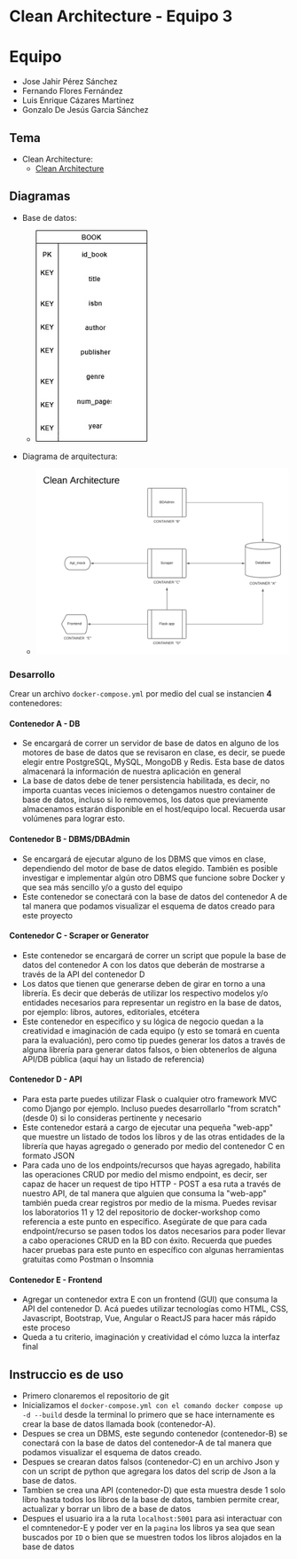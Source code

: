 #  Clean Architecture   - Equipo 3

# Equipo

* Jose Jahir Pérez Sánchez
* Fernando Flores Fernández
* Luis Enrique Cázares Martínez
* Gonzalo De Jesús Garcia Sánchez

## Tema

* Clean Architecture: 
    - [Clean Architecture](Clean_architecture.md)

## Diagramas
- Base de datos:
    - ![DB](BD.jpg)

- Diagrama de arquitectura:
    - ![DA](Arquitectura.png)

### Desarrollo

Crear un archivo `docker-compose.yml` por medio del cual se instancien **4** contenedores:

#### Contenedor A - DB
* Se encargará de correr un servidor de base de datos en alguno de los motores de base de datos que se revisaron en clase, es decir, se puede elegir entre PostgreSQL, MySQL, MongoDB y Redis. Esta base de datos almacenará la información de nuestra aplicación en general
* La base de datos debe de tener persistencia habilitada, es decir, no importa cuantas veces iniciemos o detengamos nuestro container de base de datos, incluso si lo removemos, los datos que previamente almacenamos estarán disponible en el host/equipo local. Recuerda usar volúmenes para lograr esto.

#### Contenedor B - DBMS/DBAdmin
* Se encargará de ejecutar alguno de los DBMS que vimos en clase, dependiendo del motor de base de datos elegido. También es posible investigar e implementar algún otro DBMS que funcione sobre Docker y que sea más sencillo y/o a gusto del equipo
* Este contenedor se conectará con la base de datos del contenedor A de tal manera que podamos visualizar el esquema de datos creado para este proyecto

#### Contenedor C - Scraper or Generator
* Este contenedor se encargará de correr un script que popule la base de datos del contenedor A con los datos que deberán de mostrarse a través de la API del contenedor D
* Los datos que tienen que generarse deben de girar en torno a una librería. Es decir que deberás de utilizar los respectivo modelos y/o entidades necesarios para representar un registro en la base de datos, por ejemplo: libros, autores, editoriales, etcétera
* Este contenedor en especifico y su lógica de negocio quedan a la creatividad e imaginación de cada equipo (y esto se tomará en cuenta para la evaluación), pero como tip puedes generar los datos a través de alguna librería para generar datos falsos, o bien obtenerlos de alguna API/DB pública (aquí hay un listado de referencia)

#### Contenedor D - API
* Para esta parte puedes utilizar Flask o cualquier otro framework MVC como Django por ejemplo. Incluso puedes desarrollarlo "from scratch" (desde 0) si lo consideras pertinente y necesario
* Este contenedor estará a cargo de ejecutar una pequeña "web-app" que muestre un listado de todos los libros y de las otras entidades de la librería que hayas agregado o generado por medio del contenedor C en formato JSON
* Para cada uno de los endpoints/recursos que hayas agregado, habilita las operaciones CRUD por medio del mismo endpoint, es decir, ser capaz de hacer un request de tipo HTTP - POST a esa ruta a través de nuestro API, de tal manera que alguien que consuma la "web-app" también pueda crear registros por medio de la misma. Puedes revisar los laboratorios 11 y 12 del repositorio de docker-workshop como referencia a este punto en específico. Asegúrate de que para cada endpoint/recurso se pasen todos los datos necesarios para poder llevar a cabo operaciones CRUD en la BD con éxito. Recuerda que puedes hacer pruebas para este punto en específico con algunas herramientas gratuitas como Postman o Insomnia

#### Contenedor E - Frontend
* Agregar un contenedor extra E con un frontend (GUI) que consuma la API del contenedor D. Acá puedes utilizar tecnologías como HTML, CSS, Javascript, Bootstrap, Vue, Angular o ReactJS para hacer más rápido este proceso
* Queda a tu criterio, imaginación y creatividad el cómo luzca la interfaz final

## Instruccio es de uso 

* Primero clonaremos el repositorio de git
* Inicializamos el `docker-compose.yml con el comando docker compose up -d --build` desde la terminal lo primero que se hace internamente es crear la base de datos llamada book (contenedor-A).
* Despues se crea un DBMS, este segundo contenedor (contenedor-B) se conectará con la base de datos del contenedor-A de tal manera que podamos visualizar el esquema de datos creado. 
* Despues se crearan datos falsos (contenedor-C) en un archivo Json y con un script de python que agregara los datos del scrip de Json a la base de datos.
* Tambien se crea una API (contenedor-D) que esta muestra desde 1 solo libro hasta todos los libros de la base de datos, tambien permite crear, actualizar y borrar un libro de a base de datos
* Despues el usuario ira a la ruta `localhost:5001` para asi interactuar con el comntenedor-E y poder ver en la `pagina` los libros ya sea que sean buscados por `ID` o bien que se muestren todos los libros alojados en la base de datos
